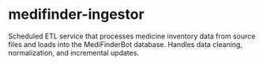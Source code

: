 # medifinder-ingestor
Scheduled ETL service that processes medicine inventory data from source files and loads into the MediFinderBot database. Handles data cleaning, normalization, and incremental updates.
